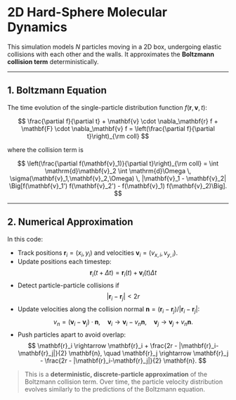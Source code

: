 # 2D Hard-Sphere Molecular Dynamics

This simulation models $N$ particles moving in a 2D box, undergoing elastic collisions with each other and the walls. It approximates the **Boltzmann collision term** deterministically.

---

## 1. Boltzmann Equation

The time evolution of the single-particle distribution function $f(\mathbf{r},\mathbf{v},t)$:

$$
\frac{\partial f}{\partial t} + \mathbf{v} \cdot \nabla_\mathbf{r} f + \mathbf{F} \cdot \nabla_\mathbf{v} f = \left(\frac{\partial f}{\partial t}\right)_{\rm coll}
$$

where the collision term is

$$
\left(\frac{\partial f(\mathbf{v}_1)}{\partial t}\right)_{\rm coll} =
\int \mathrm{d}\mathbf{v}_2 \int \mathrm{d}\Omega \, 
\sigma(\mathbf{v}_1,\mathbf{v}_2,\Omega) \, |\mathbf{v}_1 - \mathbf{v}_2|
\Big[f(\mathbf{v}_1') f(\mathbf{v}_2') - f(\mathbf{v}_1) f(\mathbf{v}_2)\Big].
$$

---

## 2. Numerical Approximation

In this code:

- Track positions $\mathbf{r}_i = (x_i,y_i)$ and velocities $\mathbf{v}_i = (v_{x,i},v_{y,i})$.
- Update positions each timestep: 
$$
\mathbf{r}_i(t+\Delta t) = \mathbf{r}_i(t) + \mathbf{v}_i(t)\Delta t
$$
- Detect particle-particle collisions if
$$
|\mathbf{r}_i - \mathbf{r}_j| < 2r
$$
- Update velocities along the collision normal $\mathbf{n} = (\mathbf{r}_i-\mathbf{r}_j)/|\mathbf{r}_i-\mathbf{r}_j|$:
$$
v_n = (\mathbf{v}_i - \mathbf{v}_j) \cdot \mathbf{n}, \quad
\mathbf{v}_i \rightarrow \mathbf{v}_i - v_n \mathbf{n}, \quad
\mathbf{v}_j \rightarrow \mathbf{v}_j + v_n \mathbf{n}.
$$
- Push particles apart to avoid overlap:
$$
\mathbf{r}_i \rightarrow \mathbf{r}_i + \frac{2r - |\mathbf{r}_i-\mathbf{r}_j|}{2} \mathbf{n}, \quad
\mathbf{r}_j \rightarrow \mathbf{r}_j - \frac{2r - |\mathbf{r}_i-\mathbf{r}_j|}{2} \mathbf{n}.
$$

> This is a **deterministic, discrete-particle approximation** of the Boltzmann collision term. Over time, the particle velocity distribution evolves similarly to the predictions of the Boltzmann equation.
